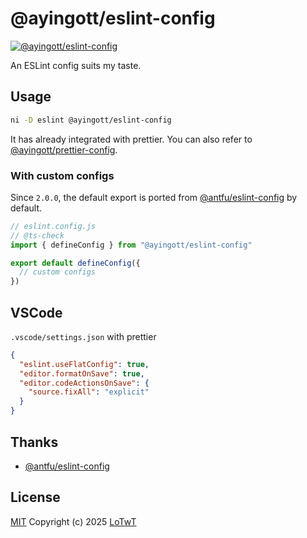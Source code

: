 # @ayingott/eslint-config

[![@ayingott/eslint-config](https://img.shields.io/npm/v/@ayingott/eslint-config.svg)](https://npmjs.com/package/@ayingott/eslint-config)

An ESLint config suits my taste.

## Usage

```bash
ni -D eslint @ayingott/eslint-config
```

It has already integrated with prettier. You can also refer to [@ayingott/prettier-config](https://github.com/LoTwT/prettier-config).

### With custom configs

Since `2.0.0`, the default export is ported from [@antfu/eslint-config](https://github.com/antfu/eslint-config) by default.

```js
// eslint.config.js
// @ts-check
import { defineConfig } from "@ayingott/eslint-config"

export default defineConfig({
  // custom configs
})
```

## VSCode

`.vscode/settings.json` with prettier

```json
{
  "eslint.useFlatConfig": true,
  "editor.formatOnSave": true,
  "editor.codeActionsOnSave": {
    "source.fixAll": "explicit"
  }
}
```

## Thanks

- [@antfu/eslint-config](https://github.com/antfu/eslint-config)

## License

[MIT](./LICENSE) Copyright (c) 2025 [LoTwT](https://github.com/LoTwT)

